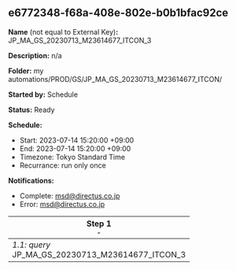 ## e6772348-f68a-408e-802e-b0b1bfac92ce

**Name** (not equal to External Key)**:** JP_MA_GS_20230713_M23614677_ITCON_3

**Description:** n/a

**Folder:** my automations/PROD/GS/JP_MA_GS_20230713_M23614677_ITCON/

**Started by:** Schedule

**Status:** Ready

**Schedule:**

* Start: 2023-07-14 15:20:00 +09:00
* End: 2023-07-14 15:20:00 +09:00
* Timezone: Tokyo Standard Time
* Recurrance: run only once

**Notifications:**

* Complete: msd@directus.co.jp
* Error: msd@directus.co.jp

| Step 1<br>_<small>-</small>_ |
| --- |
| _1.1: query_<br>JP_MA_GS_20230713_M23614677_ITCON_3 |
